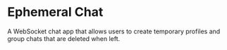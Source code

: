 # Ephemeral Chat
 A WebSocket chat app that allows users to create temporary profiles and group chats that are deleted when left.
